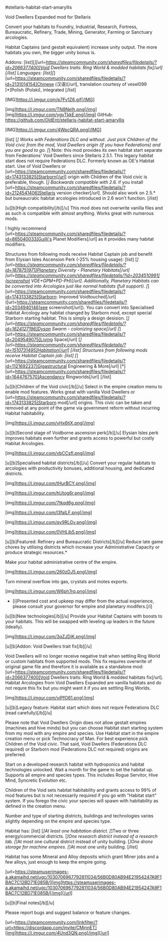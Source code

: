#stellaris-habitat-start-amaryllis

Void Dwellers Expanded mod for Stellaris

Convert your habitats to Foundry, Industrial, Research, Fortress, Bureaucratic, Refinery, Trade, Mining, Generator, Farming or Sanctuary arcologies.

Habitat Captains (and gestalt equivalent) increase unity output. The more habitats you own, the bigger unity bonus is.

Addons:
[list][*][url=https://steamcommunity.com/sharedfiles/filedetails/?id=2066377400]Void Dwellers traits: Ring World & modded habitats fix[/url][/list]
Languages:
[list][*][url=https://steamcommunity.com/sharedfiles/filedetails/?id=2131014154]Chinese (汉语)[/url], translation courtesy of vesel099
[*]Polish (Polski), integrated
[/list]

[IMG]https://i.imgur.com/p7Fv1Z6.gif[/IMG]

[img]https://i.imgur.com/TN8NeIh.png[/img]
[img]https://i.imgur.com/ygvTkkE.png[/img]
GitHub: https://github.com/OldEnt/stellaris-habitat-start-amaryllis

[IMG]https://i.imgur.com/4WpcQRA.png[/IMG]

[list]
[*] Works with Federations DLC and without. Just pick Children of the Void civic from the mod, Void Dwellers origin (if you have Federations)  and you are good to go.
[*] Note: this mod provides its own habitat start separate from Federations' Void Dwellers since Stellaris 2.5.1. This legacy habitat start does not require Federations DLC. Formerly known as OE's Habitat start. Use of Void Dwellers or [url=https://steamcommunity.com/sharedfiles/filedetails/?id=1743133825]Starborn[/url] origin with Children of the Void civic is preferable, though.
[*] Backwards compatible with 2.6.* if you install [url=https://steamcommunity.com/sharedfiles/filedetails/?id=2124541406]Stellaris version checker[/url]. Should also work on 2.5.* but bureaucratic habitat arcologies introduced in 2.6 won't function.
[/list]

[u][b]High compatibility[/b][/u]
This mod does not overwrite vanilla files and as such is compatible with almost anything. Works great with numerous mods.

I highly recommend  [url=https://steamcommunity.com/sharedfiles/filedetails/?id=865040033]Guilli's Planet Modifiers[/url] as it provides many habitat modifiers.

Structures from following mods receive Habitat Captain job and benefit from Elysian Isles Ascension Perk (-25% housing usage):
[list]
[*] [url=https://steamcommunity.com/sharedfiles/filedetails/?id=1878751971]Planetary Diversity - Planetary Habitats[/url] [url=https://steamcommunity.com/sharedfiles/filedetails/?id=2034510991](screenshot VDE+GPM+PD-PH)[/url]. Additionally, Planetary Habitats can be converted into Arcologies just like normal habitats (full support).
[*] [url=https://steamcommunity.com/sharedfiles/filedetails/?id=1743133825]Starborn: Improved Voidtouched[/url] ([url=https://steamcommunity.com/sharedfiles/filedetails/?id=2034940146]see screenshot[/url]). You can convert into Specialised Habitat Arcology any habitat changed by Starborn mod, except special Starborn starting habitat. This is simply a design desision.
[*] [url=https://steamcommunity.com/sharedfiles/filedetails/?id=1624127196]Dyson Swarm - colonizing space[/url]
[*] [url=https://steamcommunity.com/sharedfiles/filedetails/?id=2049549075]Living Space[/url]
[*] [url=https://steamcommunity.com/sharedfiles/filedetails/?id=1510731495]Habitation[/url]
[/list]
Structures from following mods receive Habitat Captain job:
[list]
[*] [url=https://steamcommunity.com/sharedfiles/filedetails/?id=1121692237]Gigastructural Engineering & More[/url]
[*] [url=https://steamcommunity.com/sharedfiles/filedetails/?id=1644767570]Ascendancy Ringworlds[/url]
[/list]

[u][b]Children of the Void civic[/b][/u]
Select in the empire creation menu to enable mod features. Works great with vanilla Void Dwellers or [url=https://steamcommunity.com/sharedfiles/filedetails/?id=1743133825]Starborn mod[/url] origins.
This civic can be taken and removed at any point of the game via government reform without incurring Habitat habitability.

[img]https://i.imgur.com/vHx6tjX.png[/img]

[u][b]Second stage of Voidborne ascension perk[/b][/u]
Elysian Isles perk improves habitats even further and grants access to powerful but costly Habitat Arcologies.

[img]https://i.imgur.com/vbCCsfl.png[/img]

[u][b]Specialised habitat districts[/b][/u]
Convert your regular habitats to arcologies with productivity bonuses, additional housing, and dedicated districts.

[img]https://i.imgur.com/tHurBCY.png[/img]

[img]https://i.imgur.com/hUtog6r.png[/img]

[img]https://i.imgur.com/7tkqd6g.png[/img]

[img]https://i.imgur.com/l3falLF.png[/img]

[img]https://i.imgur.com/qv9RLGv.png[/img]

[img]https://i.imgur.com/0VHLjb5.png[/img]

[u][b]Featured: Refinery and Bureaucratic Districts[/b][/u]
Reduce late game chores by utilising districts which increase your Administrative Capacity or produce strategic resources.*

Make your habitat administrative centre of the empire.

[img]https://i.imgur.com/260zDJ5.png[/img]

Turn mineral overflow into gas, crystals and motes exports.

[img]https://i.imgur.com/W6ph7rq.png[/img]

* [i]Presented cost and upkeep may differ from the actual experience, please consult your governor for empire and planetary modifers.[/i]

[u][b]New technologies[/b][/u]
Provide your Habitat Captains with boosts to your habitats. This will be swapped with leveling up leaders in the future (ideally).

[img]https://i.imgur.com/3qZJDjK.png[/img]

[u][b]Addon: Void Dwellers trait fix[/b][/u]

Void Dwellers will no longer receive negative trait when settling Ring World or custom habitats from supported mods. This fix requires overwrite of original game file and therefore it is available as a standalone mod: [url=https://steamcommunity.com/sharedfiles/filedetails/?id=2066377400]Void Dwellers traits: Ring World & modded habitats fix[/url]. Habitat Arcologies from Void Dwellers Expanded are vanilla habitats and do not requre this fix but you might want it if you are settling Ring Worlds.

[img]https://i.imgur.com/viPfO61.png[/img]

[u][b]Legacy feature: Habitat start which does not requre Federations DLC (read carefully)[/b][/u]

Please note that Void Dwellers Origin does not allow gestalt empires (machines and hive minds) but you can choose Habitat start starting system from my mod with any empire and species. Use Habitat start in the empire creation menu or pick Technocracy of Man. For best experience pick Children of the Void civic. That said, Void Dwellers (Federations DLC required) or Starborn mod (Federations DLC not required) origins are preferred.

Start on a developed research habitat with hydroponics and habitat technologies unlocked. Wait a month for the game to set the habitat up. Supports all empire and species types. This includes Rogue Servitor, Hive Mind, Syncretic Evolution etc.

Children of the Void sets habitat habitability and grants access to 99% of mod features but is not necessarily required if you go with "Habitat start" system. If you forego the civic your species will spawn with habitability as defined in the creation menu.

Number and type of starting districts, buildings and technologies varies slightly depending on the empire and species type.

Habitat has:
[list]
[*]At least one habitation district.
[*]Two or three energy/commercial districts.
[*]One research district instead of a research lab.
[*]At most one cultural district instead of unity building.
[*]One drone storage for machine empires.
[*]At most one unity building.
[/list]

Habitat has some Mineral and Alloy deposits which grant Miner jobs and a few alloys, just enough to keep the empire going.

[url=https://steamuserimages-a.akamaihd.net/ugc/1030706967792811034/56B0D80AB94E21954247A9F1BAC7C12BD71E085B/][img]https://steamuserimages-a.akamaihd.net/ugc/1030706967792811034/56B0D80AB94E21954247A9F1BAC7C12BD71E085B/[/img][/url]

[u][b]Final notes[/b][/u]

Please report bugs and suggest balance or feature changes.

[url=https://steamcommunity.com/linkfilter/?url=https://discordapp.com/invite/CMjnnET][img]https://i.imgur.com/4Und3QN.png[/img][/url]